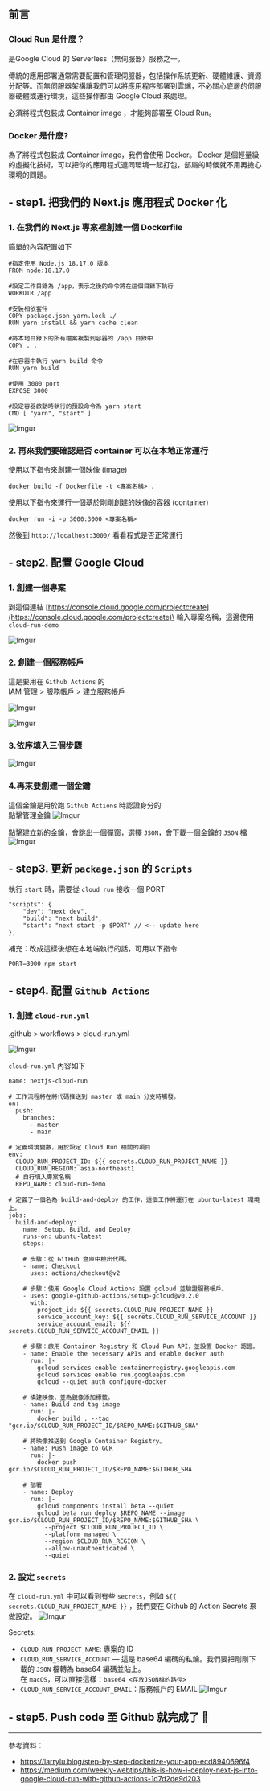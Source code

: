 ## 前言

### Cloud Run 是什麼？

是Google Cloud 的 Serverless（無伺服器）服務之一。

傳統的應用部署通常需要配置和管理伺服器，包括操作系統更新、硬體維護、資源分配等。而無伺服器架構讓我們可以將應用程序部署到雲端，不必關心底層的伺服器硬體或運行環境，這些操作都由 Google Cloud 來處理。

必須將程式包裝成 Container image ，才能夠部署至 Cloud Run。

### Docker 是什麼?

為了將程式包裝成 Container image，我們會使用 Docker。
Docker 是個輕量級的虛擬化技術，可以把你的應用程式連同環境一起打包，部屬的時候就不用再擔心環境的問題。

## - step1. 把我們的 Next.js 應用程式 Docker 化

### 1. 在我們的 Next.js 專案裡創建一個 Dockerfile

簡單的內容配置如下

```dockerfile=
#指定使用 Node.js 18.17.0 版本
FROM node:18.17.0

#設定工作目錄為 /app，表示之後的命令將在這個目錄下執行
WORKDIR /app

#安裝相依套件
COPY package.json yarn.lock ./
RUN yarn install && yarn cache clean

#將本地目錄下的所有檔案複製到容器的 /app 目錄中
COPY . .

#在容器中執行 yarn build 命令
RUN yarn build

#使用 3000 port
EXPOSE 3000

#設定容器啟動時執行的預設命令為 yarn start
CMD [ "yarn", "start" ]
```

![Imgur](https://i.imgur.com/4Yvedna.png)

### 2. 再來我們要確認是否 container 可以在本地正常運行

使用以下指令來創建一個映像 (image)

```
docker build -f Dockerfile -t <專案名稱> .
```

使用以下指令來運行一個基於剛剛創建的映像的容器 (container)

```
docker run -i -p 3000:3000 <專案名稱>
```

然後到 `http://localhost:3000/` 看看程式是否正常運行

## - step2. 配置 Google Cloud

### 1. 創建一個專案

到這個連結 [https://console.cloud.google.com/projectcreate](https://console.cloud.google.com/projectcreate)\
輸入專案名稱，這邊使用 `cloud-run-demo`

![Imgur](https://i.imgur.com/T9MCi4e.png)

### 2. 創建一個服務帳戶

這是要用在 `Github Actions` 的\
IAM 管理 > 服務帳戶 > 建立服務帳戶

![Imgur](https://i.imgur.com/f1XoPBl.png)

![Imgur](https://i.imgur.com/KsH25PI.png)

### 3.依序填入三個步驟

![Imgur](https://i.imgur.com/2iivD2x.png)

### 4.再來要創建一個金鑰

這個金鑰是用於跑 `Github Actions` 時認證身分的\
點擊管理金鑰
![Imgur](https://i.imgur.com/xEidy9a.png)

點擊建立新的金鑰，會跳出一個彈窗，選擇 `JSON`，會下載一個金鑰的 `JSON` 檔
![Imgur](https://i.imgur.com/eMkquGA.png)

## - step3. 更新 `package.json` 的 `Scripts`

執行 `start` 時，需要從 `cloud run` 接收一個 PORT

```j=
"scripts": {
    "dev": "next dev",
    "build": "next build",
    "start": "next start -p $PORT" // <-- update here
},
```

補充：改成這樣後想在本地端執行的話，可用以下指令

```
PORT=3000 npm start
```

## - step4. 配置 `Github Actions`

### 1. 創建 `cloud-run.yml`

.github > workflows > cloud-run.yml

![Imgur](https://i.imgur.com/bt4Rbj5.png)

`cloud-run.yml` 內容如下

```=
name: nextjs-cloud-run

# 工作流程將在將代碼推送到 master 或 main 分支時觸發。
on:
  push:
    branches:
      - master
      - main

# 定義環境變數，用於設定 Cloud Run 相關的項目
env:
  CLOUD_RUN_PROJECT_ID: ${{ secrets.CLOUD_RUN_PROJECT_NAME }}
  CLOUD_RUN_REGION: asia-northeast1
  # 自行填入專案名稱
  REPO_NAME: cloud-run-demo

# 定義了一個名為 build-and-deploy 的工作，這個工作將運行在 ubuntu-latest 環境上。
jobs:
  build-and-deploy:
    name: Setup, Build, and Deploy
    runs-on: ubuntu-latest
    steps:

    # 步驟：從 GitHub 倉庫中檢出代碼。
    - name: Checkout
      uses: actions/checkout@v2

    # 步驟：使用 Google Cloud Actions 設置 gcloud 並驗證服務帳戶。
    - uses: google-github-actions/setup-gcloud@v0.2.0
      with:
        project_id: ${{ secrets.CLOUD_RUN_PROJECT_NAME }}
        service_account_key: ${{ secrets.CLOUD_RUN_SERVICE_ACCOUNT }}
        service_account_email: ${{ secrets.CLOUD_RUN_SERVICE_ACCOUNT_EMAIL }}

    # 步驟：啟用 Container Registry 和 Cloud Run API，並設置 Docker 認證。
    - name: Enable the necessary APIs and enable docker auth
      run: |-
        gcloud services enable containerregistry.googleapis.com
        gcloud services enable run.googleapis.com
        gcloud --quiet auth configure-docker

    # 構建映像，並為鏡像添加標籤。
    - name: Build and tag image
      run: |-
        docker build . --tag "gcr.io/$CLOUD_RUN_PROJECT_ID/$REPO_NAME:$GITHUB_SHA"

    # 將映像推送到 Google Container Registry。
    - name: Push image to GCR
      run: |-
        docker push gcr.io/$CLOUD_RUN_PROJECT_ID/$REPO_NAME:$GITHUB_SHA

    # 部署
    - name: Deploy
      run: |-
        gcloud components install beta --quiet
        gcloud beta run deploy $REPO_NAME --image gcr.io/$CLOUD_RUN_PROJECT_ID/$REPO_NAME:$GITHUB_SHA \
          --project $CLOUD_RUN_PROJECT_ID \
          --platform managed \
          --region $CLOUD_RUN_REGION \
          --allow-unauthenticated \
          --quiet
```

### 2. 設定 `secrets`

在 `cloud-run.yml` 中可以看到有些 `secrets`，例如 `${{ secrets.CLOUD_RUN_PROJECT_NAME }}` ，我們要在 Github 的 Action Secrets 來做設定。
![Imgur](https://i.imgur.com/giqaKoH.png)

Secrets:

- `CLOUD_RUN_PROJECT_NAME`: 專案的 ID
- `CLOUD_RUN_SERVICE_ACCOUNT` — 這是 base64 編碼的私鑰。我們要把剛剛下載的 `JSON` 檔轉為 base64 編碼並貼上。\
  在 `macOS`，可以直接這樣：`base64 <存放JSON檔的路徑>`
- `CLOUD_RUN_SERVICE_ACCOUNT_EMAIL`：服務帳戶的 EMAIL
  ![Imgur](https://i.imgur.com/7os5XPw.png)

## - step5. Push code 至 Github 就完成了 🎉

---

參考資料：

- https://larrylu.blog/step-by-step-dockerize-your-app-ecd8940696f4
- https://medium.com/weekly-webtips/this-is-how-i-deploy-next-js-into-google-cloud-run-with-github-actions-1d7d2de9d203
